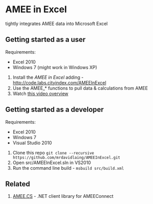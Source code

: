 # AMEE in Excel
tightly integrates AMEE data into Microsoft Excel

## Getting started as a user

Requirements:
* Excel 2010
* Windows 7 (might work in Windows XP)

1.  Install the *AMEE in Excel* adding - http://code.labs.cityindex.com/AMEEInExcel
1.  Use the AMEE_* functions to pull data & calculations from AMEE
1.  Watch [this video overview](https://cityindex.viewscreencasts.com/7313b30ed11a47ffbe2fc3426a5114ab)

## Getting started as a developer

Requirements:
* Excel 2010
* Windows 7
* Visual Studio 2010

1.  Clone this repo ```git clone --recursive https://github.com/mrdavidlaing/AMEEInExcel.git ```
1.  Open src/AMEEInExcel.sln in VS2010
1.  Run the command line build - ```msbuild src/build.xml```

## Related

1.  [AMEE.CS](https://github.com/cityindex/CIAPI.CS/blob/master/src/AMEE/AMEEClient.CS.Tests/DefraFixture.cs#L72) - .NET client library for AMEEConnect